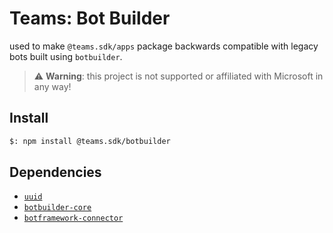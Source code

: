# Teams: Bot Builder

used to make `@teams.sdk/apps` package backwards compatible with legacy bots built using
`botbuilder`.

> ⚠️ **Warning**: this project is not supported or affiliated with Microsoft in any way!

## Install

```bash
$: npm install @teams.sdk/botbuilder
```

## Dependencies

-   [`uuid`](https://www.npmjs.com/package/uuid)
-   [`botbuilder-core`](https://www.npmjs.com/package/botbuilder-core)
-   [`botframework-connector`](https://www.npmjs.com/package/botframework-connector)
